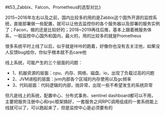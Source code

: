 #《53_Zabbix、Falcon、Prometheus的选型对比》

2015~2016年左右以及之前，国内比较多的用的是Zabbix这个国外开源的监控系统，直接部署做一些配置，就可以让他去监控你的各个服务器以及部署的服务实例了；Facon，做的还是比较好的；2018~2019再往后推，基本上跟着微服务体系，一般监控中心国外和国内，最火的，用的比较多的就是Prometheus

很多系统平时上线了以后，似乎就是咔咔的跑着，好像你也没有去关注他，如果没人反馈bug给你，你似乎根本就不去care他

线上系统，可能产生的三个层面的问题：

* 1、机器资源的层面：cpu、内存、网络、磁盘、io，出现了负载过高的问题
* 2、JVM进程的层面：jvm内部各个区域的内存使用以及gc频率
* 3、代码层面：代码逻辑的内部，抛异常，出现一些不希望发生的系统异常

但凡是线上的系统，配置中心、分布式事务、sentinel dashboard都可以不用，主要把服务注册中心和rpc框架搞好，一套服务之间RPC调用组成的一套系统能上线就可以了，可以跑起来了，但是监控中心是必须要有的




